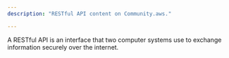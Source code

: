 ```yaml
---
description: "RESTful API content on Community.aws."

---
```

A RESTful API is an interface that two computer systems use to exchange information securely over the internet.
